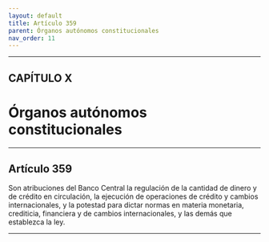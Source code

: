 ```yaml
---
layout: default
title: Artículo 359
parent: Órganos autónomos constitucionales
nav_order: 11
---
```


---

## CAPÍTULO X
# Órganos autónomos constitucionales

---

## Artículo 359

Son atribuciones del Banco Central la regulación de la cantidad de dinero y de crédito en circulación, la ejecución de operaciones de crédito y cambios internacionales, y la potestad para dictar normas en materia monetaria, crediticia, financiera y de cambios internacionales, y las demás que establezca la ley.

---
